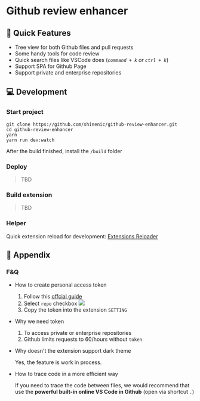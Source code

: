 # Github review enhancer

## :rocket: Quick Features
- Tree view for both Github files and pull requests
- Some handy tools for code review
- Quick search files like VSCode does (*`command + k` or `ctrl + k`*)
- Support SPA for Github Page
- Support private and enterprise repositories

## :computer: Development

### Start project
```shell=
git clone https://github.com/shinenic/github-review-enhancer.git
cd github-review-enhancer
yarn
yarn run dev:watch
```
After the build finished, install the `/build` folder


### Deploy
> TBD

### Build extension
> TBD

### Helper

Quick extension reload for development: [Extensions Reloader](https://chrome.google.com/webstore/detail/extensions-reloader/fimgfedafeadlieiabdeeaodndnlbhid)

## :memo: Appendix

### F&Q

- How to create personal access token
  
  1. Follow this [offcial guide](https://docs.github.com/en/github/authenticating-to-github/keeping-your-account-and-data-secure/creating-a-personal-access-token)
  2. Select `repo` checkbox
     ![](https://i.imgur.com/T1NqD4u.png)
  3. Copy the token into the extension `SETTING`


- Why we need token
  
  1. To access private or enterprise repositories
  2. Github limits requests to 60/hours without `token`


- Why doesn't the extension support dark theme
  
  Yes, the feature is work in process.

- How to trace code in a more efficient way
  
  If you need to trace the code between files, we would recommend that use the **powerful built-in online VS Code in Github** (open via shortcut `.`)

